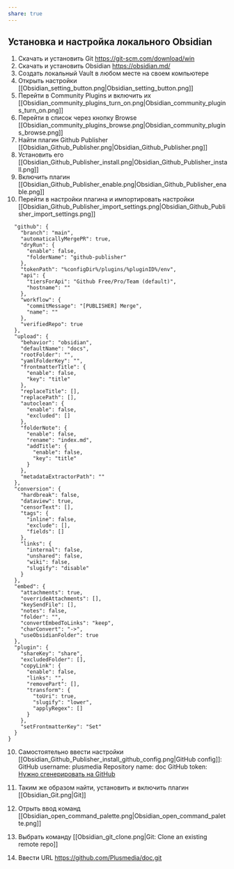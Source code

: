 ```yaml
---
share: true
---
```

## Установка и настройка локального Obsidian

1) Скачать и установить Git https://git-scm.com/download/win
2) Скачать и установить Obsidian https://obsidian.md/
3) Создать локальный Vault в любом месте на своем компьютере
4) Открыть настройки [[Obsidian_setting_button.png|Obsidian_setting_button.png]]
5) Перейти в Community Plugins и включить их [[Obsidian_community_plugins_turn_on.png|Obsidian_community_plugins_turn_on.png]]
6) Перейти в список через кнопку Browse [[Obsidian_community_plugins_browse.png|Obsidian_community_plugins_browse.png]]
7) Найти плагин Github Publisher [[Obsidian_Github_Publisher.png|Obsidian_Github_Publisher.png]]
8) Установить его [[Obsidian_Github_Publisher_install.png|Obsidian_Github_Publisher_install.png]]
9) Включить плагин [[Obsidian_Github_Publisher_enable.png|Obsidian_Github_Publisher_enable.png]]
10) Перейти в настройки плагина и импортировать настройки [[Obsidian_Github_Publisher_import_settings.png|Obsidian_Github_Publisher_import_settings.png]]
```{
  "github": {
    "branch": "main",
    "automaticallyMergePR": true,
    "dryRun": {
      "enable": false,
      "folderName": "github-publisher"
    },
    "tokenPath": "%configDir%/plugins/%pluginID%/env",
    "api": {
      "tiersForApi": "Github Free/Pro/Team (default)",
      "hostname": ""
    },
    "workflow": {
      "commitMessage": "[PUBLISHER] Merge",
      "name": ""
    },
    "verifiedRepo": true
  },
  "upload": {
    "behavior": "obsidian",
    "defaultName": "docs",
    "rootFolder": "",
    "yamlFolderKey": "",
    "frontmatterTitle": {
      "enable": false,
      "key": "title"
    },
    "replaceTitle": [],
    "replacePath": [],
    "autoclean": {
      "enable": false,
      "excluded": []
    },
    "folderNote": {
      "enable": false,
      "rename": "index.md",
      "addTitle": {
        "enable": false,
        "key": "title"
      }
    },
    "metadataExtractorPath": ""
  },
  "conversion": {
    "hardbreak": false,
    "dataview": true,
    "censorText": [],
    "tags": {
      "inline": false,
      "exclude": [],
      "fields": []
    },
    "links": {
      "internal": false,
      "unshared": false,
      "wiki": false,
      "slugify": "disable"
    }
  },
  "embed": {
    "attachments": true,
    "overrideAttachments": [],
    "keySendFile": [],
    "notes": false,
    "folder": "",
    "convertEmbedToLinks": "keep",
    "charConvert": "->",
    "useObsidianFolder": true
  },
  "plugin": {
    "shareKey": "share",
    "excludedFolder": [],
    "copyLink": {
      "enable": false,
      "links": "",
      "removePart": [],
      "transform": {
        "toUri": true,
        "slugify": "lower",
        "applyRegex": []
      }
    },
    "setFrontmatterKey": "Set"
  }
}
```
10) Самостоятельно ввести настройки [[Obsidian_Github_Publisher_install_github_config.png|GitHub config]]:
    GitHub username: plusmedia
    Repository name: doc
    GitHub token: [Нужно сгенерировать на GitHub](https://github.com/settings/tokens/new?scopes=repo,workflow)

11) Таким же образом найти, установить и включить плагин [[Obsidian_Git.png|Git]]
12) Отрыть ввод команд [[Obsidian_open_command_palette.png|Obsidian_open_command_palette.png]]
13) Выбрать команду [[Obsidian_git_clone.png|Git: Clone an existing remote repo]]
14) Ввести URL https://github.com/Plusmedia/doc.git
